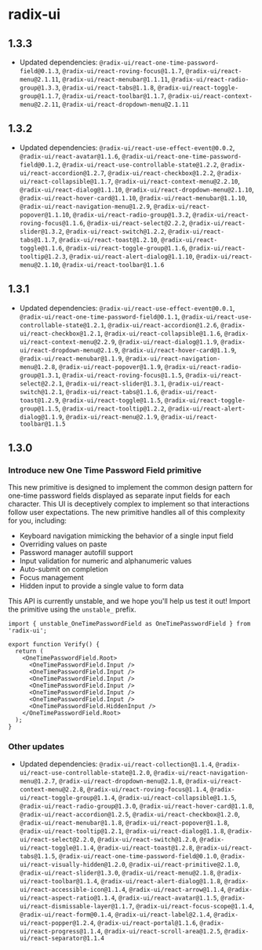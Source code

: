 # radix-ui

## 1.3.3

- Updated dependencies: `@radix-ui/react-one-time-password-field@0.1.3`, `@radix-ui/react-roving-focus@1.1.7`, `@radix-ui/react-menu@2.1.11`, `@radix-ui/react-menubar@1.1.11`, `@radix-ui/react-radio-group@1.3.3`, `@radix-ui/react-tabs@1.1.8`, `@radix-ui/react-toggle-group@1.1.7`, `@radix-ui/react-toolbar@1.1.7`, `@radix-ui/react-context-menu@2.2.11`, `@radix-ui/react-dropdown-menu@2.1.11`

## 1.3.2

- Updated dependencies: `@radix-ui/react-use-effect-event@0.0.2`, `@radix-ui/react-avatar@1.1.6`, `@radix-ui/react-one-time-password-field@0.1.2`, `@radix-ui/react-use-controllable-state@1.2.2`, `@radix-ui/react-accordion@1.2.7`, `@radix-ui/react-checkbox@1.2.2`, `@radix-ui/react-collapsible@1.1.7`, `@radix-ui/react-context-menu@2.2.10`, `@radix-ui/react-dialog@1.1.10`, `@radix-ui/react-dropdown-menu@2.1.10`, `@radix-ui/react-hover-card@1.1.10`, `@radix-ui/react-menubar@1.1.10`, `@radix-ui/react-navigation-menu@1.2.9`, `@radix-ui/react-popover@1.1.10`, `@radix-ui/react-radio-group@1.3.2`, `@radix-ui/react-roving-focus@1.1.6`, `@radix-ui/react-select@2.2.2`, `@radix-ui/react-slider@1.3.2`, `@radix-ui/react-switch@1.2.2`, `@radix-ui/react-tabs@1.1.7`, `@radix-ui/react-toast@1.2.10`, `@radix-ui/react-toggle@1.1.6`, `@radix-ui/react-toggle-group@1.1.6`, `@radix-ui/react-tooltip@1.2.3`, `@radix-ui/react-alert-dialog@1.1.10`, `@radix-ui/react-menu@2.1.10`, `@radix-ui/react-toolbar@1.1.6`

## 1.3.1

- Updated dependencies: `@radix-ui/react-use-effect-event@0.0.1`, `@radix-ui/react-one-time-password-field@0.1.1`, `@radix-ui/react-use-controllable-state@1.2.1`, `@radix-ui/react-accordion@1.2.6`, `@radix-ui/react-checkbox@1.2.1`, `@radix-ui/react-collapsible@1.1.6`, `@radix-ui/react-context-menu@2.2.9`, `@radix-ui/react-dialog@1.1.9`, `@radix-ui/react-dropdown-menu@2.1.9`, `@radix-ui/react-hover-card@1.1.9`, `@radix-ui/react-menubar@1.1.9`, `@radix-ui/react-navigation-menu@1.2.8`, `@radix-ui/react-popover@1.1.9`, `@radix-ui/react-radio-group@1.3.1`, `@radix-ui/react-roving-focus@1.1.5`, `@radix-ui/react-select@2.2.1`, `@radix-ui/react-slider@1.3.1`, `@radix-ui/react-switch@1.2.1`, `@radix-ui/react-tabs@1.1.6`, `@radix-ui/react-toast@1.2.9`, `@radix-ui/react-toggle@1.1.5`, `@radix-ui/react-toggle-group@1.1.5`, `@radix-ui/react-tooltip@1.2.2`, `@radix-ui/react-alert-dialog@1.1.9`, `@radix-ui/react-menu@2.1.9`, `@radix-ui/react-toolbar@1.1.5`

## 1.3.0

### Introduce new One Time Password Field primitive

This new primitive is designed to implement the common design pattern for one-time password fields displayed as separate input fields for each character. This UI is deceptively complex to implement so that interactions follow user expectations. The new primitive handles all of this complexity for you, including:

- Keyboard navigation mimicking the behavior of a single input field
- Overriding values on paste
- Password manager autofill support
- Input validation for numeric and alphanumeric values
- Auto-submit on completion
- Focus management
- Hidden input to provide a single value to form data

This API is currently unstable, and we hope you'll help us test it out! Import the primitive using the `unstable_` prefix.

```tsx
import { unstable_OneTimePasswordField as OneTimePasswordField } from 'radix-ui';

export function Verify() {
  return (
    <OneTimePasswordField.Root>
      <OneTimePasswordField.Input />
      <OneTimePasswordField.Input />
      <OneTimePasswordField.Input />
      <OneTimePasswordField.Input />
      <OneTimePasswordField.Input />
      <OneTimePasswordField.Input />
      <OneTimePasswordField.HiddenInput />
    </OneTimePasswordField.Root>
  );
}
```

### Other updates

- Updated dependencies: `@radix-ui/react-collection@1.1.4`, `@radix-ui/react-use-controllable-state@1.2.0`, `@radix-ui/react-navigation-menu@1.2.7`, `@radix-ui/react-dropdown-menu@2.1.8`, `@radix-ui/react-context-menu@2.2.8`, `@radix-ui/react-roving-focus@1.1.4`, `@radix-ui/react-toggle-group@1.1.4`, `@radix-ui/react-collapsible@1.1.5`, `@radix-ui/react-radio-group@1.3.0`, `@radix-ui/react-hover-card@1.1.8`, `@radix-ui/react-accordion@1.2.5`, `@radix-ui/react-checkbox@1.2.0`, `@radix-ui/react-menubar@1.1.8`, `@radix-ui/react-popover@1.1.8`, `@radix-ui/react-tooltip@1.2.1`, `@radix-ui/react-dialog@1.1.8`, `@radix-ui/react-select@2.2.0`, `@radix-ui/react-switch@1.2.0`, `@radix-ui/react-toggle@1.1.4`, `@radix-ui/react-toast@1.2.8`, `@radix-ui/react-tabs@1.1.5`, `@radix-ui/react-one-time-password-field@0.1.0`, `@radix-ui/react-visually-hidden@1.2.0`, `@radix-ui/react-primitive@2.1.0`, `@radix-ui/react-slider@1.3.0`, `@radix-ui/react-menu@2.1.8`, `@radix-ui/react-toolbar@1.1.4`, `@radix-ui/react-alert-dialog@1.1.8`, `@radix-ui/react-accessible-icon@1.1.4`, `@radix-ui/react-arrow@1.1.4`, `@radix-ui/react-aspect-ratio@1.1.4`, `@radix-ui/react-avatar@1.1.5`, `@radix-ui/react-dismissable-layer@1.1.7`, `@radix-ui/react-focus-scope@1.1.4`, `@radix-ui/react-form@0.1.4`, `@radix-ui/react-label@2.1.4`, `@radix-ui/react-popper@1.2.4`, `@radix-ui/react-portal@1.1.6`, `@radix-ui/react-progress@1.1.4`, `@radix-ui/react-scroll-area@1.2.5`, `@radix-ui/react-separator@1.1.4`
